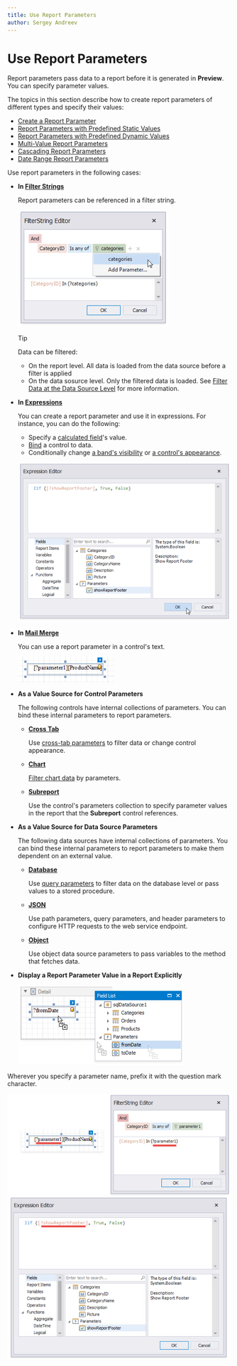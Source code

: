 ```yaml
---
title: Use Report Parameters
author: Sergey Andreev
---
```

# Use Report Parameters

Report parameters pass data to a report before it is generated in **Preview**. You can specify parameter values.

The topics in this section describe how to create report parameters of different types and specify their values: 

* [Create a Report Parameter](use-report-parameters/create-a-report-parameter.md)
* [Report Parameters with Predefined Static Values](use-report-parameters/report-parameters-with-predefined-static-values.md)
* [Report Parameters with Predefined Dynamic Values](use-report-parameters/report-parameters-with-predefined-dynamic-values.md)
* [Multi-Value Report Parameters](use-report-parameters/multi-value-report-parameters.md)
* [Cascading Report Parameters](use-report-parameters/cascading-report-parameters.md)
* [Date Range Report Parameters](use-report-parameters/date-range-report-parameters.md)

Use report parameters in the following cases:

* **In [Filter Strings](filter-data.md)**

    Report parameters can be referenced in a filter string.

    ![parameters-filter-string-multi-value](../../../../images/eurd-win-parameters-filter-string-with-multi-value-parameter.png)

    > [!TIP]
    > Data can be filtered:
    > * On the report level. All data is loaded from the data source before a filter is applied
    > * On the data sosurce level. Only the filtered data is loaded. See [Filter Data at the Data Source Level](filter-data/filter-data-at-the-data-source-level.md) for more information.

* **In [Expressions](../use-expressions.md)**

    You can create a report parameter and use it in expressions. For instance, you can do the following:

    * Specify a [calculated field](use-calculated-fields/calculated-fields-overview.md)'s value.
    * [Bind](../bind-to-data/bind-controls-to-data-expression-bindings.md) a control to data. 
    * Conditionally change [a band's visibility](shape-data-expression-bindings/conditionally-change-a-bands-visibility-expression-bindings.md) or [a control's appearance](shape-data-expression-bindings/conditionally-change-a-control-appearance.md).
 
    ![parameters-expression-editor](../../../../images/eurd-win-parameters-expression-editor.png)

* **In [Mail Merge](../bind-to-data/use-embedded-fields-mail-merge.md)**

    You can use a report parameter in a control's text.

    ![MailMerge Parameters](../../../../images/eurd-win-mailmerge-parameters.png)

* **As a Value Source for Control Parameters**

    The following controls have internal collections of parameters. You can bind these internal parameters to report parameters.

    * **[Cross Tab](../use-report-elements/use-cross-tabs/cross-tab-overview.md)**

	    Use [cross-tab parameters](../use-report-elements/use-cross-tabs/data-shaping.md#use-parameters) to filter data or change control appearance.

    * **[Chart](../use-report-elements/use-charts-and-pivot-grids/use-charts-in-reports.md)**

	    [Filter chart data](../use-report-elements/use-charts-and-pivot-grids/use-charts-to-visualize-grouped-data.md) by parameters.

    * **[Subreport](../use-report-elements/use-basic-report-controls/subreport.md)**

	    Use the control's parameters collection to specify parameter values in the report that the **Subreport** control references.

* **As a Value Source for Data Source Parameters**

    The following data sources have internal collections of parameters. You can bind these internal parameters to report parameters to make them dependent on an external value.

    * **[Database](../bind-to-data/bind-a-report-to-a-database.md)**

        Use [query parameters](../report-designer-tools/query-builder.md#editparameters) to filter data on the database level or pass values to a stored procedure.

    * **[JSON](../bind-to-data/bind-a-report-to-json-data.md)**

        Use path parameters, query parameters, and header parameters to configure HTTP requests to the web service endpoint.

    * **[Object](../bind-to-data/bind-a-report-to-an-object-data-source.md)**

        Use object data source parameters to pass variables to the method that fetches data.

* **Display a Report Parameter Value in a Report Explicitly**

    ![Display Parameters Explicitly](../../../../images/eurd-win-display-parameters-explicitly.png)

Wherever you specify a parameter name, prefix it with the question mark character.

![Prepend Parameters with Question Mark](../../../../images/eurd-win-parameters-prepend-with-question-mark.png)

